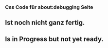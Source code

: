 ### Css Code für about:debugging Seite

## Ist noch nicht ganz fertig.    
## Is in Progress but not yet ready.   
